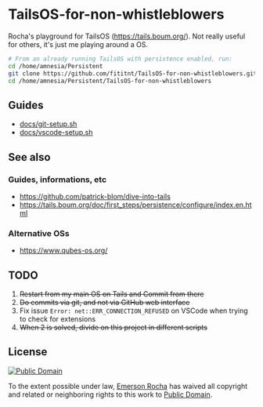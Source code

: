 # TailsOS-for-non-whistleblowers
Rocha's playground for TailsOS (https://tails.boum.org/). Not really useful for others, it's just me playing around a OS.

```bash
# From an already running TailsOS with persistence enabled, run:
cd /home/amnesia/Persistent
git clone https://github.com/fititnt/TailsOS-for-non-whistleblowers.git
cd /home/amnesia/Persistent/TailsOS-for-non-whistleblowers
```

## Guides
- [docs/git-setup.sh](docs/git-setup.sh)
- [docs/vscode-setup.sh](docs/vscode-setup.sh)

## See also

### Guides, informations, etc
- <https://github.com/patrick-blom/dive-into-tails>
- <https://tails.boum.org/doc/first_steps/persistence/configure/index.en.html>

### Alternative OSs
- https://www.qubes-os.org/

## TODO
1. <s>Restart from my main OS on Tails and Commit from there</s>
2. <s>Do commits via git, and not via GitHub web interface</s>
3. Fix issue `Error: net::ERR_CONNECTION_REFUSED` on VSCode when trying to check for extensions
4. <s>When 2 is solved, divide on this project in different scripts</s>

## License

[![Public Domain](https://i.creativecommons.org/p/zero/1.0/88x31.png)](UNLICENSE)

To the extent possible under law, [Emerson Rocha](https://github.com/fititnt)
has waived all copyright and related or neighboring rights to this work to
[Public Domain](UNLICENSE).
